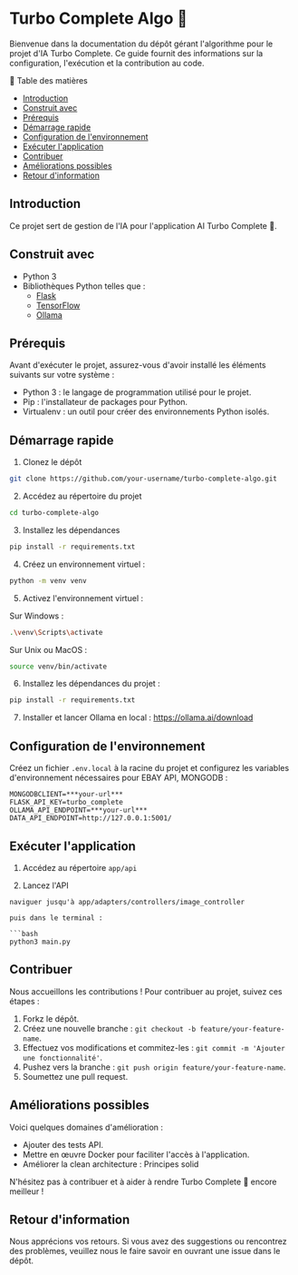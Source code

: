 # Turbo Complete Algo 🧬

Bienvenue dans la documentation du dépôt gérant l'algorithme pour le projet d'IA Turbo Complete. Ce guide fournit des informations sur la configuration, l'exécution et la contribution au code.

📜 Table des matières

- [Introduction](#introduction)
- [Construit avec](#built-with)
- [Prérequis](#prerequisites)
- [Démarrage rapide](#quick-start)
- [Configuration de l'environnement](#environment-configuration)
- [Exécuter l'application](#run-the-application)
- [Contribuer](#contributing)
- [Améliorations possibles](#to-improve)
- [Retour d'information](#feedback)

## Introduction
Ce projet sert de gestion de l'IA pour l'application AI Turbo Complete 🚀. 

## Construit avec
- Python 3
- Bibliothèques Python telles que :
  - [Flask](https://flask.palletsprojects.com/en/3.0.x/)
  - [TensorFlow](https://www.tensorflow.org/)
  - [Ollama](https://ollama.ai/)

## Prérequis
Avant d'exécuter le projet, assurez-vous d'avoir installé les éléments suivants sur votre système :

- Python 3 : le langage de programmation utilisé pour le projet.
- Pip : l'installateur de packages pour Python.
- Virtualenv : un outil pour créer des environnements Python isolés.

## Démarrage rapide

1. Clonez le dépôt

```bash
git clone https://github.com/your-username/turbo-complete-algo.git
```

2. Accédez au répertoire du projet

```bash
cd turbo-complete-algo
```

3. Installez les dépendances

```bash
pip install -r requirements.txt
```

4. Créez un environnement virtuel :

```bash
python -m venv venv
```

5. Activez l'environnement virtuel :

Sur Windows :

```bash
.\venv\Scripts\activate
```

Sur Unix ou MacOS :

```bash
source venv/bin/activate
```

6. Installez les dépendances du projet :

```bash
pip install -r requirements.txt
```

7. Installer et lancer Ollama en local : https://ollama.ai/download

## Configuration de l'environnement
Créez un fichier `.env.local` à la racine du projet et configurez les variables d'environnement nécessaires pour EBAY API, MONGODB :

```env
MONGODBCLIENT=***your-url***
FLASK_API_KEY=turbo_complete
OLLAMA_API_ENDPOINT=***your-url***
DATA_API_ENDPOINT=http://127.0.0.1:5001/
```

## Exécuter l'application

1. Accédez au répertoire `app/api`

2. Lancez l'API

```
naviguer jusqu'à app/adapters/controllers/image_controller

puis dans le terminal : 

```bash
python3 main.py
```

## Contribuer
Nous accueillons les contributions ! Pour contribuer au projet, suivez ces étapes :

1. Forkz le dépôt.
2. Créez une nouvelle branche : `git checkout -b feature/your-feature-name`.
3. Effectuez vos modifications et commitez-les : `git commit -m 'Ajouter une fonctionnalité'`.
4. Pushez vers la branche : `git push origin feature/your-feature-name`.
5. Soumettez une pull request.

## Améliorations possibles
Voici quelques domaines d'amélioration :

- Ajouter des tests API.
- Mettre en œuvre Docker pour faciliter l'accès à l'application.
- Améliorer la clean architecture : Principes solid

N'hésitez pas à contribuer et à aider à rendre Turbo Complete 🚀 encore meilleur !

## Retour d'information
Nous apprécions vos retours. Si vous avez des suggestions ou rencontrez des problèmes, veuillez nous le faire savoir en ouvrant une issue dans le dépôt.
